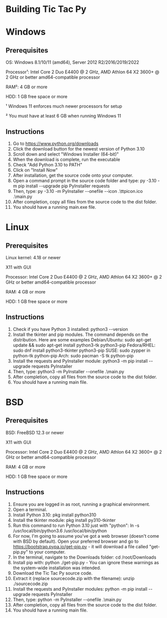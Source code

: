# Building Tic Tac Py

# Windows
## Prerequisites
OS: Windows 8.1/10/11 (amd64), Server 2012 R2/2016/2019/2022

Processor¹: Intel Core 2 Duo E4400 @ 2 GHz, AMD Athlon 64 X2 3600+ @ 2 GHz or better amd64-compatible processor

RAM²: 4 GB or more

HDD: 1 GB free space or more

¹ Windows 11 enforces much newer processors for setup

² You must have at least 6 GB when running Windows 11

## Instructions
1. Go to https://www.python.org/downloads
2. Click the download button for the newest version of Python 3.10
3. Scroll down and select "Windows Installer (64-bit)"
4. When the download is complete, run the executable
5. Check "Add Python 3.10 to PATH"
6. Click on "Install Now"
7. After installation, get the source code onto your computer.
8. Open a command prompt in the source code folder and type: py -3.10 -m pip install --upgrade pip PyInstaller requests
9. Then, type: py -3.10 -m PyInstaller --onefile --icon .\ttpicon.ico .\main.py
10. After completion, copy all files from the source code to the dist folder.
11. You should have a running main.exe file.

# Linux
## Prerequisites
Linux kernel: 4.18 or newer

X11 with GUI

Processor: Intel Core 2 Duo E4400 @ 2 GHz, AMD Athlon 64 X2 3600+ @ 2 GHz or better amd64-compatible processor

RAM: 4 GB or more

HDD: 1 GB free space or more

## Instructions
1. Check if you have Python 3 installed: python3 --version
2. Install the tkinter and pip modules. The command depends on the distribution. Here are some examples
   Debian/Ubuntu: sudo apt-get update && sudo apt-get install python3-tk python3-pip
   Fedora/RHEL: sudo dnf install python3-tkinter python3-pip
   SUSE: sudo zypper in python-tk python-pip
   Arch: sudo pacman -S tk python-pip
3. Install the requests and PyInstaller module: python3 -m pip install --upgrade requests PyInstaller
4. Then, type: python3 -m PyInstaller --onefile .\main.py
5. After completion, copy all files from the source code to the dist folder.
6. You should have a running main file.

# BSD
## Prerequisites
BSD: FreeBSD 12.3 or newer

X11 with GUI

Processor: Intel Core 2 Duo E4400 @ 2 GHz, AMD Athlon 64 X2 3600+ @ 2 GHz or better amd64-compatible processor

RAM: 4 GB or more

HDD: 1 GB free space or more

## Instructions
1. Ensure you are logged in as root, running a graphical environment.
2. Open a terminal.
3. Install Python 3.10: pkg install python310
4. Install the tkinter module: pkg install py310-tkinter
5. Run this command to run Python 3.10 just with "python": ln -s /usr/local/bin/python3.6 /usr/local/bin/python
6. For now, I'm going to assume you've got a web browser (doesn't come with BSD by default). Open your preferred browser and go to https://bootstrap.pypa.io/get-pip.py - it will download a file called "get-pip.py" to your computer.
7. In the terminal, navigate to the Downloads folder: cd /root/Downloads
8. Install pip with: python ./get-pip.py - You can ignore these warnings as the system-wide installation was intended.
9. Download the Tic Tac Py source code.
10. Extract it (replace sourcecode.zip with the filename): unzip ./sourcecode.zip
11. Install the requests and PyInstaller modules: python -m pip install --upgrade requests PyInstaller
12. Then, type: python -m PyInstaller --onefile .\main.py
13. After completion, copy all files from the source code to the dist folder.
14. You should have a running main file.
